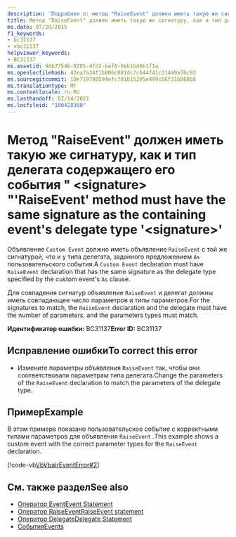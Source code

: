 ```yaml
---
description: 'Подробнее о: метод "RaiseEvent" должен иметь такую же сигнатуру, как и тип делегата содержащего его события " <signature> "'
title: Метод "RaiseEvent" должен иметь такую же сигнатуру, как и тип делегата содержащего его события " <signature> "
ms.date: 07/20/2015
f1_keywords:
- bc31137
- vbc31137
helpviewer_keywords:
- BC31137
ms.assetid: 9db77546-9205-4fd2-baf6-6eb1b46b1f1a
ms.openlocfilehash: 42ea7a34f1b806c881dc7c644f41c21449a76c93
ms.sourcegitcommit: 10e719780594efc781b15295e499c66f316068b8
ms.translationtype: MT
ms.contentlocale: ru-RU
ms.lasthandoff: 02/14/2021
ms.locfileid: "100428380"
---
```

# <a name="raiseevent-method-must-have-the-same-signature-as-the-containing-events-delegate-type-signature"></a><span data-ttu-id="9c934-103">Метод "RaiseEvent" должен иметь такую же сигнатуру, как и тип делегата содержащего его события " \<signature> "</span><span class="sxs-lookup"><span data-stu-id="9c934-103">'RaiseEvent' method must have the same signature as the containing event's delegate type '\<signature>'</span></span>

<span data-ttu-id="9c934-104">Объявление `Custom Event` должно иметь объявление `RaiseEvent` с той же сигнатурой, что и у типа делегата, заданного предложением `As` пользовательского события.</span><span class="sxs-lookup"><span data-stu-id="9c934-104">A `Custom Event` declaration must have `RaiseEvent` declaration that has the same signature as the delegate type specified by the custom event's `As` clause.</span></span>  
  
 <span data-ttu-id="9c934-105">Для совпадения сигнатур объявление `RaiseEvent` и делегат должны иметь совпадающее число параметров и типы параметров.</span><span class="sxs-lookup"><span data-stu-id="9c934-105">For the signatures to match, the `RaiseEvent` declaration and the delegate must have the number of parameters, and the parameters types must match.</span></span>  
  
 <span data-ttu-id="9c934-106">**Идентификатор ошибки:** BC31137</span><span class="sxs-lookup"><span data-stu-id="9c934-106">**Error ID:** BC31137</span></span>  
  
## <a name="to-correct-this-error"></a><span data-ttu-id="9c934-107">Исправление ошибки</span><span class="sxs-lookup"><span data-stu-id="9c934-107">To correct this error</span></span>  
  
- <span data-ttu-id="9c934-108">Измените параметры объявления `RaiseEvent` так, чтобы они соответствовали параметрам типа делегата.</span><span class="sxs-lookup"><span data-stu-id="9c934-108">Change the parameters of the `RaiseEvent` declaration to match the parameters of the delegate type.</span></span>  
  
## <a name="example"></a><span data-ttu-id="9c934-109">Пример</span><span class="sxs-lookup"><span data-stu-id="9c934-109">Example</span></span>  

 <span data-ttu-id="9c934-110">В этом примере показано пользовательское событие с корректными типами параметров для объявления `RaiseEvent` .</span><span class="sxs-lookup"><span data-stu-id="9c934-110">This example shows a custom event with the correct parameter types for the `RaiseEvent` declaration.</span></span>  
  
 [!code-vb[VbVbalrEventError#2](~/samples/snippets/visualbasic/VS_Snippets_VBCSharp/VbVbalrEventError/VB/VbVbalrEventError.vb#2)]  
  
## <a name="see-also"></a><span data-ttu-id="9c934-111">См. также раздел</span><span class="sxs-lookup"><span data-stu-id="9c934-111">See also</span></span>

- [<span data-ttu-id="9c934-112">Оператор Event</span><span class="sxs-lookup"><span data-stu-id="9c934-112">Event Statement</span></span>](../language-reference/statements/event-statement.md)
- [<span data-ttu-id="9c934-113">Оператор RaiseEvent</span><span class="sxs-lookup"><span data-stu-id="9c934-113">RaiseEvent statement</span></span>](../language-reference/statements/raiseevent-statement.md)
- [<span data-ttu-id="9c934-114">Оператор Delegate</span><span class="sxs-lookup"><span data-stu-id="9c934-114">Delegate Statement</span></span>](../language-reference/statements/delegate-statement.md)
- [<span data-ttu-id="9c934-115">События</span><span class="sxs-lookup"><span data-stu-id="9c934-115">Events</span></span>](../programming-guide/language-features/events/index.md)
